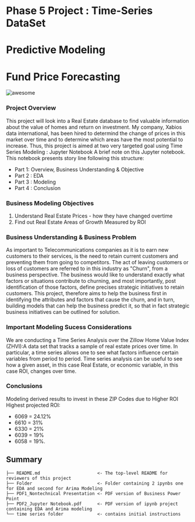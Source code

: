 # Phase 5 Project : Time-Series DataSet
# Predictive Modeling 
# Fund Price Forecasting

![awesome](https://4degrees.ai/wp-content/uploads/elementor/thumbs/Trends-in-Investment-Banking-Technology-q7c1ff421uldqt3vd6g5iv7zjg5yijqwqmdbuosj3s.jpeg)

### Project Overview

This project will look into a Real Estate database to find valuable information about the value of homes and return on investment. My company, Xabios data international, has been hired to determind the change of prices in this market over time and to determine which areas have the most potential to increase. Thus, this project is aimed at two very targeted goal using Time Series Modeling :
Jupyter Notebook A brief note on this Jupyter notebook. This notebook presents story line following this structure:
* Part 1: Overview, Business Understanding & Objective 
* Part 2 : EDA
* Part 3 : Modeling
* Part 4 : Conclusion

### Business Modeling Objectives

1. Understand Real Estate Prices - how they have changed overtime 
2. Find out Real Estate Areas of Growth Measured by ROI


### Business Understanding & Business Problem
As important to Telecommunications companies as it is to earn new customers to their services, is the need to retain current customers and preventing them from going to competitors. The act of leaving customers or loss of customers are referred to in this industry as "Churn", from a business perspective. The business would like to understand exactly what factors or situations contribute to churning, and most importantly, post identification of those factors, define precises strategic initiatives to retain customers. This project, therefore aims to help the business first in identifying the attributes and factors that cause the churn, and in turn, building models that can help the business predict it, so that in fact strategic business initiatives can be outlined for solution.


### Important Modeling Sucess Considerations

We are conducting a Time Series Analysis over the Zillow Home Value Index (ZHVI):A data set that tracks a sample of real estate prices over time. In particular, a time series allows one to see what factors influence certain variables from period to period. Time series analysis can be useful to see how a given asset, in this case Real Estate, or economic variable, in this case ROI, changes over time.

### Conclusions
Modeling derived results to invest in these ZIP Codes due to Higher ROI
Highest projected ROI:
* 6069 = 24.12%
* 6610 = 31%
* 6330 = 21%
* 6039 = 19%
* 6058 = 19%.

## Summary
```
├── README.md                      <- The top-level README for reviewers of this project
├── Folder                         <- Folder containing 2 ipynbs one for EDA and second for Arima Modeling
├── PDF1_Nontechnical Presentation <- PDF version of Business Power Point 
├── PDF2_Jupyter Notebook.pdf      <- PDF version of ipynb project containing EDA and Arima modeling
└── time series folder             <- contains initial instructions
```
